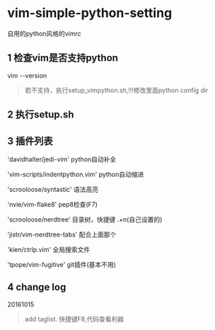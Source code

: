 # vim-simple-python-setting

自用的python风格的vimrc


## 1 检查vim是否支持python

vim --version

> 若不支持，执行setup_vimpython.sh,!!!修改里面python config dir

## 2 执行setup.sh

## 3 插件列表

'davidhalter/jedi-vim' python自动补全

'vim-scripts/indentpython.vim' python自动缩进

'scrooloose/syntastic' 语法高亮

'nvie/vim-flake8' pep8检查(F7)

'scrooloose/nerdtree' 目录树，快捷键 .+n(自己设置的)

'jistr/vim-nerdtree-tabs' 配合上面那个

'kien/ctrlp.vim' 全局搜索文件

'tpope/vim-fugitive' git插件(基本不用)

## 4 change log

20161015
> add taglist. 快捷键F8,代码查看利器 
